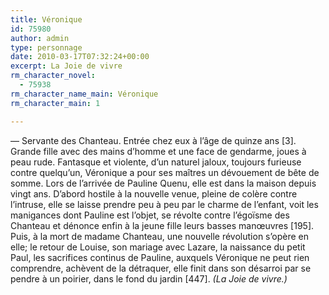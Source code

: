 ```yaml
---
title: Véronique
id: 75980
author: admin
type: personnage
date: 2010-03-17T07:32:24+00:00
excerpt: La Joie de vivre
rm_character_novel:
  - 75938
rm_character_name_main: Véronique
rm_character_main: 1

---
```

— Servante des Chanteau. Entrée chez eux à l&rsquo;âge de quinze ans [3]. Grande fille avec des mains d&rsquo;homme et une face de gendarme, joues à peau rude. Fantasque et violente, d&rsquo;un naturel jaloux, toujours furieuse contre quelqu&rsquo;un, Véronique a pour ses maîtres un dévouement de bête de somme. Lors de l&rsquo;arrivée de Pauline Quenu, elle est dans la maison depuis vingt ans. D&rsquo;abord hostile à la nouvelle venue, pleine de colère contre l&rsquo;intruse, elle se laisse prendre peu à peu par le charme de l&rsquo;enfant, voit les manigances dont Pauline est l&rsquo;objet, se révolte contre l&rsquo;égoïsme des Chanteau et dénonce enfin à la jeune fille leurs basses manœuvres [195]. Puis, à la mort de madame Chanteau, une nouvelle révolution s&rsquo;opère en elle; le retour de Louise, son mariage avec Lazare, la naissance du petit Paul, les sacrifices continus de Pauline, auxquels Véronique ne peut rien comprendre, achèvent de la détraquer, elle finit dans son désarroi par se pendre à un poirier, dans le fond du jardin [447]. _(La Joie de vivre.)_